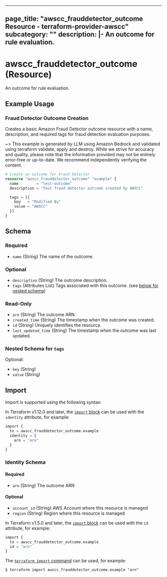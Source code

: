 
---
page_title: "awscc_frauddetector_outcome Resource - terraform-provider-awscc"
subcategory: ""
description: |-
  An outcome for rule evaluation.
---

# awscc_frauddetector_outcome (Resource)

An outcome for rule evaluation.

## Example Usage

### Fraud Detector Outcome Creation

Creates a basic Amazon Fraud Detector outcome resource with a name, description, and required tags for fraud detection evaluation purposes.

~> This example is generated by LLM using Amazon Bedrock and validated using terraform validate, apply and destroy. While we strive for accuracy and quality, please note that the information provided may not be entirely error-free or up-to-date. We recommend independently verifying the content.

```terraform
# Create an outcome for Fraud Detector
resource "awscc_frauddetector_outcome" "example" {
  name        = "test-outcome"
  description = "Test fraud detector outcome created by AWSCC"

  tags = [{
    key   = "Modified By"
    value = "AWSCC"
  }]
}
```

<!-- schema generated by tfplugindocs -->
## Schema

### Required

- `name` (String) The name of the outcome.

### Optional

- `description` (String) The outcome description.
- `tags` (Attributes List) Tags associated with this outcome. (see [below for nested schema](#nestedatt--tags))

### Read-Only

- `arn` (String) The outcome ARN.
- `created_time` (String) The timestamp when the outcome was created.
- `id` (String) Uniquely identifies the resource.
- `last_updated_time` (String) The timestamp when the outcome was last updated.

<a id="nestedatt--tags"></a>
### Nested Schema for `tags`

Optional:

- `key` (String)
- `value` (String)

## Import

Import is supported using the following syntax:

In Terraform v1.12.0 and later, the [`import` block](https://developer.hashicorp.com/terraform/language/import) can be used with the `identity` attribute, for example:

```terraform
import {
  to = awscc_frauddetector_outcome.example
  identity = {
    arn = "arn"
  }
}
```

<!-- schema generated by tfplugindocs -->
### Identity Schema

#### Required

- `arn` (String) The outcome ARN

#### Optional

- `account_id` (String) AWS Account where this resource is managed
- `region` (String) Region where this resource is managed

In Terraform v1.5.0 and later, the [`import` block](https://developer.hashicorp.com/terraform/language/import) can be used with the `id` attribute, for example:

```terraform
import {
  to = awscc_frauddetector_outcome.example
  id = "arn"
}
```

The [`terraform import` command](https://developer.hashicorp.com/terraform/cli/commands/import) can be used, for example:

```shell
$ terraform import awscc_frauddetector_outcome.example "arn"
```
